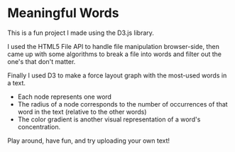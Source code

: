 # Meaningful Words

This is a fun project I made using the D3.js library.

I used the HTML5 File API to handle file manipulation browser-side, then came up with some algorithms to break a file into words and filter out the one's that don't matter.

Finally I used D3 to make a force layout graph with the most-used words in a text.

- Each node represents one word
- The radius of a node corresponds to the number of occurrences of that word in the text (relative to the other words)
- The color gradient is another visual representation of a word's concentration.

Play around, have fun, and try uploading your own text!